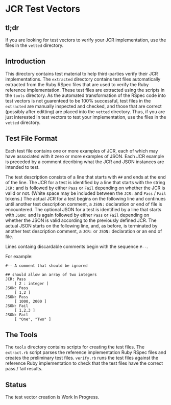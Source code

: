 # JCR Test Vectors

## tl;dr

If you are looking for test vectors to verify your JCR implementation,
use the files in the `vetted` directory.

## Introduction

This directory contains test material to help third-parties verify their JCR
implementations.  The `extracted` directory contains test files automatically
extracted from the Ruby RSpec files that are used to verify the Ruby reference 
implementation.  These test files are extracted using the scripts in the
`tools` directory.  As the automated transformation of the RSpec code into 
test vectors is not guarenteed to be 100% successful, test files in the 
`extracted` are manually inspected and checked, and those that are correct
(possibly after editting) are placed into the `vetted` directory.  Thus, if you
are just interested in test vectors to test your implementation, use the files
in the `vetted` directory.

## Test File Format

Each test file contains one or more examples of JCR, each of which may have associated 
with it zero or more examples of JSON.  Each JCR example is preceded
by a comment decribing what the JCR and JSON instances are intended to test.  

The test description consists of a line that starts with `##` and ends at the
end of the line.  The
JCR for a test is identified by a line that starts with the string `JCR:` and is
followed by either `Pass` or `Fail` depending on whether the JCR is valid or not.
(White space may be included between the `JCR:` and `Pass` / `Fail` tokens.)
The actual JCR for a test begins on the following line and continues until another
test description comment, a `JSON:` declaration or end of file is encountered.  The
optional JSON for a test is identified by a line that starts with `JSON:` and
is again followed by either `Pass` or `Fail` depending on whether the JSON is valid
according to the previously defined JCR.  The actual JSON starts on the following
line, and, as before, is terminated by another test description comment, a `JCR:`
or `JSON:` declaration or an end of file.

Lines containg discardable comments begin with the sequence `#--`.

For example:

    #-- A comment that should be ignored
    
    ## should allow an array of two integers
    JCR: Pass
        [ 2 : integer ]
    JSON: Pass
        [ 1,2 ]
    JSON: Pass
        [ 1000, 2000 ]
    JSON: Fail
        [ 1,2,3 ]
    JSON: Fail
        [ "One", "Two" ]

## The Tools

The `tools` directory contains scripts for creating the test files.  The `extract.rb`
script parses the reference implementation Ruby RSpec files and creates the 
preliminary test files.  `verify.rb` runs the test files against the reference Ruby 
implementation to check that the test files have the correct pass / fail results.

## Status

The test vector creation is Work In Progress.
